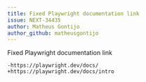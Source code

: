 ```yaml
---
title: Fixed Playwright documentation link
issue: NEXT-34435
author: Matheus Gontijo
author_github: matheusgontijo
---
```


Fixed Playwright documentation link

```
-https://playwright.dev/docs/
+https://playwright.dev/docs/intro
```
